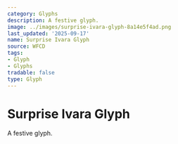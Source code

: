 ```yaml
---
category: Glyphs
description: A festive glyph.
image: ../images/surprise-ivara-glyph-8a14e5f4ad.png
last_updated: '2025-09-17'
name: Surprise Ivara Glyph
source: WFCD
tags:
- Glyph
- Glyphs
tradable: false
type: Glyph
---
```


# Surprise Ivara Glyph

A festive glyph.

